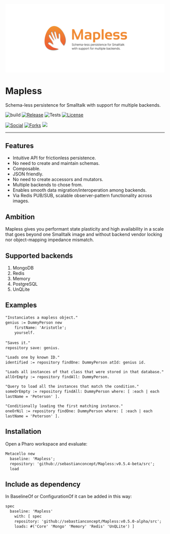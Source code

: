 ![Mapless](./header.png)

# Mapless

Schema-less persistence for Smalltalk with support for multiple backends.

![build](https://github.com/sebastianconcept/Mapless/actions/workflows/build.yml/badge.svg)
[![Release](https://img.shields.io/github/v/tag/sebastianconcept/Mapless?label=release)](https://github.com/sebastianconcept/Mapless/releases)
![Tests](https://img.shields.io/badge/tests-178-green)
[![License](https://img.shields.io/badge/license-MIT-green)](./LICENSE.txt)

[![Social](https://img.shields.io/github/stars/sebastianconcept/Mapless?style=social)]()
[![Forks](https://img.shields.io/github/forks/sebastianconcept/Mapless?style=sociall)]()
[![](https://img.shields.io/reddit/subreddit-subscribers/mapless_data?style=social)](https://www.reddit.com/r/mapless_data/)

---

## Features

- Intuitive API for frictionless persistence.
- No need to create and maintain schemas.
- Composable.
- JSON friendly.
- No need to create accessors and mutators.
- Multiple backends to chose from.
- Enables smooth data migration/interoperation among backends.
- Via Redis PUB/SUB, scalable observer-pattern functionality across images.

## Ambition

Mapless gives you performant state plasticity and high availability in a scale that goes beyond one Smalltalk image and without backend vendor locking nor object-mapping impedance mismatch.

## Supported backends

1. MongoDB
2. Redis
3. Memory
4. PostgreSQL
5. UnQLite

## Examples

```Smalltalk
"Instanciates a mapless object."
genius := DummyPerson new
	firstName: 'Aristotle';
	yourself.

"Saves it."
repository save: genius.
```

```Smalltalk
"Loads one by known ID."
identified := repository findOne: DummyPerson atId: genius id.
```

```Smalltalk
"Loads all instances of that class that were stored in that database."
allOrEmpty := repository findAll: DummyPerson.
```

```Smalltalk
"Query to load all the instances that match the condition."
someOrEmpty := repository findAll: DummyPerson where: [ :each | each lastName = 'Peterson' ].
```

```Smalltalk
"Conditionally loading the first matching instance."
oneOrNil := repository findOne: DummyPerson where: [ :each | each lastName = 'Peterson' ].
```

## Installation

Open a Pharo workspace and evaluate:

```smalltalk
Metacello new
  baseline: 'Mapless';
  repository: 'github://sebastianconcept/Mapless:v0.5.4-beta/src';
  load
```

## Include as dependency

In BaselineOf or ConfigurationOf it can be added in this way:

```smalltalk
spec
  baseline: 'Mapless'
    with: [ spec
    repository: 'github://sebastianconcept/Mapless:v0.5.0-alpha/src';
    loads: #('Core' 'Mongo' 'Memory' 'Redis' 'UnQLite') ]
```
